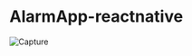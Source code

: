 # AlarmApp-reactnative

![Capture](https://user-images.githubusercontent.com/47344035/131786066-2935686e-25e6-4956-86ab-4d3fd0f2c28c.JPG)
